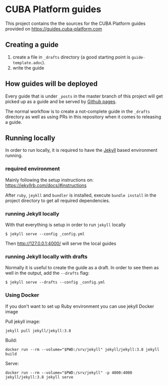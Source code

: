 # CUBA Platform guides

This project contains the the sources for the CUBA Platform guides provided on https://guides.cuba-platform.com


## Creating a guide

1. create a file in `_drafts` directory (a good starting point is `guide-template.adoc`).
2. write the guide

## How guides will be deployed

Every guide that is under `_posts` in the master branch of this project will get picked up as a guide and be served by [Github pages](https://pages.github.com/).

The normal workflow is to create a not-complete guide in the `_drafts` directory as well as using PRs in this repository when it comes to releasing a guide.

## Running locally

In order to run locally, it is required to have the [Jekyll](https://jekyllrb.com/) based environment running.

### required environment

Mainly following the setup instructions on: https://jekyllrb.com/docs/#instructions

After `ruby`, `jeykll` and `bundler` is installed, execute `bundle install` in the project directory to get all required dependencies.


### running Jekyll locally

With that everything is setup in order to run `jekyll` locally

```
$ jekyll serve --config _config.yml
```

Then http://127.0.0.1:4000/ will serve the local guides

### running Jekyll locally with drafts

Normally it is useful to create the guide as a draft. In order to see them as well in the output, add the `--drafts` flag:

```
$ jekyll serve --drafts --config _config.yml 
```

### Using Docker

If you don't want to set up Ruby environment you can use jekyll Docker image

Pull jekyll image:
```
jekyll pull jekyll/jekyll:3.8
```

Build:
```
docker run --rm --volume="$PWD:/srv/jekyll" jekyll/jekyll:3.8 jekyll build
```

Serve:
```
docker run --rm --volume="$PWD:/srv/jekyll" -p 4000:4000 jekyll/jekyll:3.8 jekyll serve
```